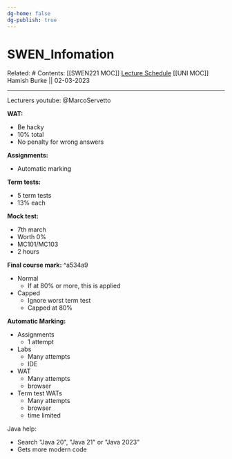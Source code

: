 ```yaml
---
dg-home: false
dg-publish: true
---
```


# SWEN_Infomation

Related: #
Contents: [[SWEN221 MOC]]
[Lecture Schedule](https://ecs.wgtn.ac.nz/Courses/SWEN221_2023T1/LectureSchedule)
[[UNI MOC]]
Hamish Burke || 02-03-2023
***
Lecturers youtube:
@MarcoServetto

**WAT:**
- Be hacky 
- 10% total
- No penalty for wrong answers

**Assignments:**
- Automatic marking 

**Term tests:**
- 5 term tests
- 13% each

**Mock test:**
- 7th march
- Worth 0%
- MC101/MC103
- 2 hours

**Final course mark:** ^a534a9
- Normal
	- If at 80% or more, this is applied
- Capped
	- Ignore worst term test
	- Capped at 80%


**Automatic Marking:**
- Assignments
	- 1 attempt
- Labs
	- Many attempts
	- IDE
- WAT
	- Many attempts
	- browser
- Term test WATs
	- Many attempts
	- browser
	- time limited

Java help:
- Search "Java 20", "Java 21" or "Java 2023"
- Gets more modern code
